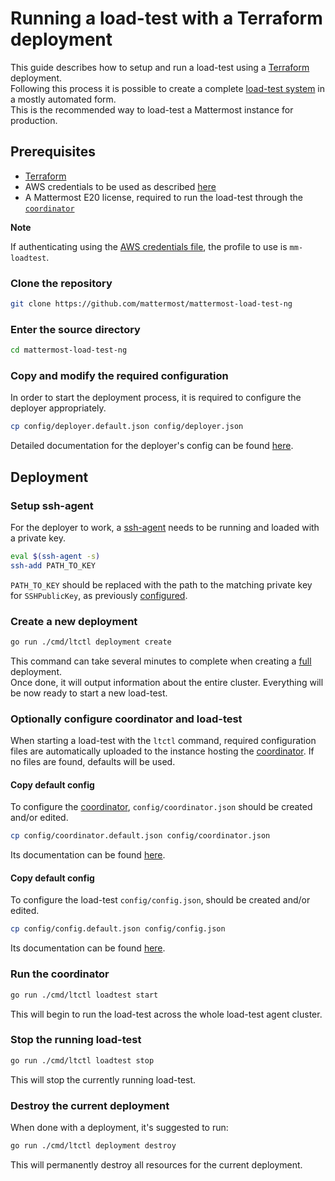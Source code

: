 # Running a load-test with a Terraform deployment

This guide describes how to setup and run a load-test using a [Terraform](https://www.terraform.io/intro/index.html) deployment.  
Following this process it is possible to create a complete [load-test system](loadtest_system.md) in a mostly automated form.  
This is the recommended way to load-test a Mattermost instance for production.

## Prerequisites

- [Terraform](https://learn.hashicorp.com/terraform/getting-started/install)
- AWS credentials to be used as described [here](https://www.terraform.io/docs/providers/aws/index.html#authentication)
- A Mattermost E20 license, required to run the load-test through the [`coordinator`](coordinator.md)

**Note**

If authenticating using the [AWS credentials file](https://www.terraform.io/docs/providers/aws/index.html#shared-credentials-file), the profile to use is `mm-loadtest`.

### Clone the repository

```sh
git clone https://github.com/mattermost/mattermost-load-test-ng
```

### Enter the source directory

```sh
cd mattermost-load-test-ng
```

### Copy and modify the required configuration

In order to start the deployment process, it is required to configure the deployer appropriately.

```sh
cp config/deployer.default.json config/deployer.json
```

Detailed documentation for the deployer's config can be found [here](deployer_config.md).

## Deployment

### Setup ssh-agent

For the deployer to work, a [ssh-agent](https://linux.die.net/man/1/ssh-agent) needs to be running and loaded with a private key.

```sh
eval $(ssh-agent -s)
ssh-add PATH_TO_KEY
```

`PATH_TO_KEY` should be replaced with the path to the matching private key for `SSHPublicKey`, as previously [configured](deployer_config.md).

### Create a new deployment

```sh
go run ./cmd/ltctl deployment create
```

This command can take several minutes to complete when creating a [full](loadtest_system.md) deployment.  
Once done, it will output information about the entire cluster. Everything will be now ready to start a new load-test.

### Optionally configure coordinator and load-test

When starting a load-test with the `ltctl` command, required configuration files are automatically uploaded to the instance hosting the [coordinator](coordinator.md). 
If no files are found, defaults will be used.

#### Copy default config

To configure the [coordinator](coordinator.md), `config/coordinator.json` should be created and/or edited. 

```sh
cp config/coordinator.default.json config/coordinator.json
```

Its documentation can be found [here](coordinator_config.md).

#### Copy default config

To configure the load-test `config/config.json`, should be created and/or edited.

```sh
cp config/config.default.json config/config.json
```

Its documentation can be found [here](loadtest_config.md).

### Run the coordinator

```sh
go run ./cmd/ltctl loadtest start
```

This will begin to run the load-test across the whole load-test agent cluster.

### Stop the running load-test

```sh
go run ./cmd/ltctl loadtest stop
```

This will stop the currently running load-test.

### Destroy the current deployment

When done with a deployment, it's suggested to run:

```sh
go run ./cmd/ltctl deployment destroy
```

This will permanently destroy all resources for the current deployment.
